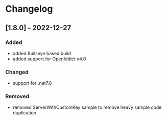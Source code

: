# Changelog

## [1.8.0] - 2022-12-27

### Added

- added Bullseye based build
- added support for OpenIddict v4.0

### Changed

- support for .net7.0

### Removed

- removed ServerWithCustomKey sample to remove heavy sample code duplication

